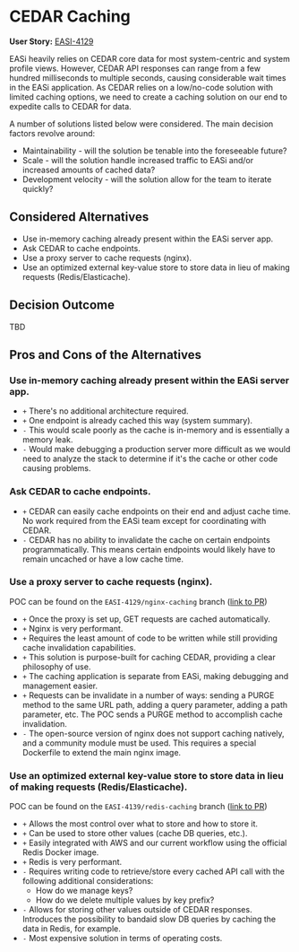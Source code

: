 # CEDAR Caching

**User Story:** [EASI-4129](https://jiraent.cms.gov/browse/EASI-4129)

EASi heavily relies on CEDAR core data for most system-centric and system profile views. However, CEDAR API responses can range from a few hundred milliseconds to multiple seconds, causing considerable wait times in the EASi application. As CEDAR relies on a low/no-code solution with limited caching options, we need to create a caching solution on our end to expedite calls to CEDAR for data.

A number of solutions listed below were considered. The main decision factors revolve around:

* Maintainability - will the solution be tenable into the foreseeable future?
* Scale - will the solution handle increased traffic to EASi and/or increased amounts of cached data?
* Development velocity - will the solution allow for the team to iterate quickly?

## Considered Alternatives

* Use in-memory caching already present within the EASi server app.
* Ask CEDAR to cache endpoints.
* Use a proxy server to cache requests (nginx).
* Use an optimized external key-value store to store data in lieu of making requests (Redis/Elasticache).

## Decision Outcome

TBD

## Pros and Cons of the Alternatives

### Use in-memory caching already present within the EASi server app.

* `+` There's no additional architecture required.
* `+` One endpoint is already cached this way (system summary).
* `-` This would scale poorly as the cache is in-memory and is essentially a memory leak.
* `-` Would make debugging a production server more difficult as we would need to analyze the stack to determine if it's the cache or other code causing problems.

### Ask CEDAR to cache endpoints.

* `+` CEDAR can easily cache endpoints on their end and adjust cache time. No work required from the EASi team except for coordinating with CEDAR.
* `-` CEDAR has no ability to invalidate the cache on certain endpoints programmatically. This means certain endpoints would likely have to remain uncached or have a low cache time.

### Use a proxy server to cache requests (nginx).

POC can be found on the `EASI-4129/nginx-caching` branch ([link to PR](https://github.com/CMSgov/easi-app/pull/2545))

* `+` Once the proxy is set up, GET requests are cached automatically.
* `+` Nginx is very performant.
* `+` Requires the least amount of code to be written while still providing cache invalidation capabilities.
* `+` This solution is purpose-built for caching CEDAR, providing a clear philosophy of use.
* `+` The caching application is separate from EASi, making debugging and management easier.
* `+` Requests can be invalidate in a number of ways: sending a PURGE method to the same URL path, adding a query parameter, adding a path parameter, etc. The POC sends a PURGE method to accomplish cache invalidation.
* `-` The open-source version of nginx does not support caching natively, and a community module must be used. This requires a special Dockerfile to extend the main nginx image.

### Use an optimized external key-value store to store data in lieu of making requests (Redis/Elasticache).

POC can be found on the `EASI-4139/redis-caching` branch ([link to PR](https://github.com/CMSgov/easi-app/pull/2548))

* `+` Allows the most control over what to store and how to store it.
* `+` Can be used to store other values (cache DB queries, etc.).
* `+` Easily integrated with AWS and our current workflow using the official Redis Docker image.
* `+` Redis is very performant.
* `-` Requires writing code to retrieve/store every cached API call with the following additional considerations:
    * How do we manage keys?
    * How do we delete multiple values by key prefix?
* `-` Allows for storing other values outside of CEDAR responses. Introduces the possibility to bandaid slow DB queries by caching the data in Redis, for example.
* `-` Most expensive solution in terms of operating costs.
